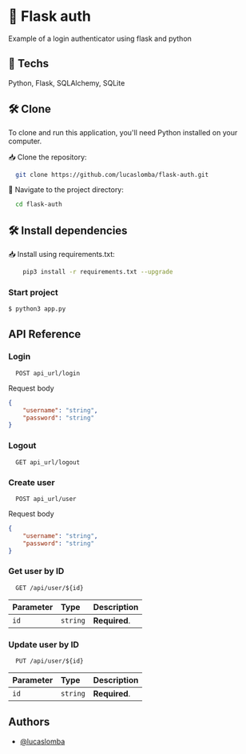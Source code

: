 # 🔐 Flask auth
Example of a login authenticator using flask and python

## 🚀 Techs
Python, Flask, SQLAlchemy, SQLite


## 🛠️ Clone

To clone and run this application, you'll need Python installed on your computer.

📥 Clone the repository:

```bash
  git clone https://github.com/lucaslomba/flask-auth.git
```

📂 Navigate to the project directory:

```bash
  cd flask-auth
```

## 🛠️ Install dependencies

📥 Install using requirements.txt:

```bash
    pip3 install -r requirements.txt --upgrade
```

### Start project 

```bash
$ python3 app.py

```

## API Reference

### Login

```http
  POST api_url/login
```

Request body

```JSON
{
    "username": "string",
    "password": "string"
}
```

### Logout

```http
  GET api_url/logout
```

### Create user

```http
  POST api_url/user
```

Request body

```JSON
{
    "username": "string",
    "password": "string"
}
```

### Get user by ID

```http
  GET /api/user/${id}
```

| Parameter | Type     | Description                       |
| :-------- | :------- | :-------------------------------- |
| `id`      | `string` | **Required**. |

### Update user by ID

```http
  PUT /api/user/${id}
```

| Parameter | Type     | Description                       |
| :-------- | :------- | :-------------------------------- |
| `id`      | `string` | **Required**. |


## Authors

- [@lucaslomba](https://github.com/lucaslomba)

